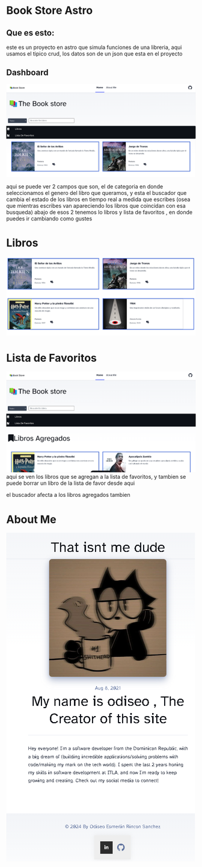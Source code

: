
# Book Store Astro

## Que es esto:
este es un proyecto en astro que simula funciones de una libreria, aqui usamos el tipico crud, los datos son de un json que esta en el proyecto


## Dashboard
![Texto Alternativo](/images/dashboard.png)

aqui se puede ver 2 campos que son, el de categoria en donde seleccionamos el genero del libro que queramos, y esta el buscador que cambia el estado de los libros en tiempo real a medida que escribes (osea que mientras escribes van apareciendo los libros que coincidan con esa busqueda) abajo de esos 2 tenemos lo libros y lista de favoritos , en donde puedes ir cambiando como gustes

# Libros 
![Texto Alternativo](/images/libros.png)


# Lista de Favoritos
![Texto Alternativo](/images/bookAdd.png)
aqui se ven los libros que se agregan a la lista de favoritos, y tambien se puede borrar un libro de la lista de favor desde aqui

el buscador afecta a los libros agregados tambien

# About Me
![alt text](/images/about.png)
